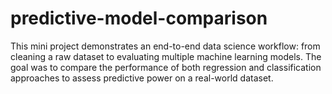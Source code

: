 # predictive-model-comparison
This mini project demonstrates an end-to-end data science workflow: from cleaning a raw dataset to evaluating multiple machine learning models. The goal was to compare the performance of both regression and classification approaches to assess predictive power on a real-world dataset.
